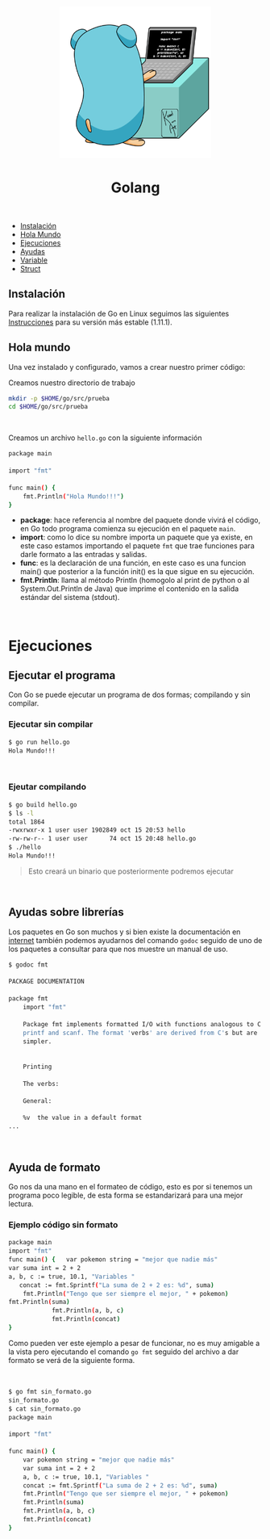 <p align="center"><img src="https://raw.githubusercontent.com/coneking/golang/develop/images/gogo.gif" width="300" /></p>

<center> <h1>Golang</h1> </center><br>

- [Instalación](#instalacion)
- [Hola Mundo](#hola-mundo)
- [Ejecuciones](#ejecutar-el-programa)
- [Ayudas](#ayuda-formato)
- [Variable](/Variables.md)
- [Struct](/Struct.md)

## Instalación

Para realizar la instalación de Go en Linux seguimos las siguientes [Instrucciones](https://golang.org/doc/install?download=go1.11.1.linux-amd64.tar.gz) para su versión más estable (1.11.1).
<br>

## Hola mundo

Una vez instalado y configurado, vamos a crear nuestro primer código: <br>

Creamos nuestro directorio de trabajo

```sh
mkdir -p $HOME/go/src/prueba
cd $HOME/go/src/prueba
```
<br>

Creamos un archivo `hello.go` con la siguiente información

```sh
package main

import "fmt"

func main() {
	fmt.Println("Hola Mundo!!!")
}
```

- **package**: hace referencia al nombre del paquete donde vivirá el código, en Go todo programa comienza su ejecución en el paquete `main`.
- **import**: como lo dice su nombre importa un paquete que ya existe, en este caso estamos importando el paquete `fmt` que trae funciones para darle formato a las entradas y salidas.
- **func**: es la declaración de una función, en este caso es una funcion main() que posterior a la función init() es la que sigue en su ejecución.
- **fmt.Println**: llama al método Println (homogolo al print de python o al System.Out.Println de Java) que imprime el contenido en la salida estándar del sistema (stdout).

<br>

# Ejecuciones

## Ejecutar el programa

Con Go se puede ejecutar un programa de dos formas; compilando y sin compilar.

### Ejecutar sin compilar

```sh
$ go run hello.go
Hola Mundo!!!
```

<br>

### Ejeutar compilando

```sh
$ go build hello.go 
$ ls -l
total 1864
-rwxrwxr-x 1 user user 1902849 oct 15 20:53 hello
-rw-rw-r-- 1 user user      74 oct 15 20:48 hello.go
$ ./hello 
Hola Mundo!!!
```
>Esto creará un binario que posteriormente podremos ejecutar

<br>

## Ayudas sobre librerías

Los paquetes en Go son muchos y si bien existe la documentación en [internet](https://golang.org/pkg/) también podemos ayudarnos del comando `godoc` seguido de uno de los paquetes a consultar para que nos muestre un manual de uso.

```sh
$ godoc fmt

PACKAGE DOCUMENTATION

package fmt
    import "fmt"

    Package fmt implements formatted I/O with functions analogous to C's
    printf and scanf. The format 'verbs' are derived from C's but are
    simpler.


    Printing

    The verbs:

    General:

	%v	the value in a default format
...
```

<br>

## Ayuda de formato

Go nos da una mano en el formateo de código, esto es por si tenemos un programa poco legible, de esta forma se estandarizará para una mejor lectura. <br>

### Ejemplo código sin formato

```sh
package main
import "fmt"
func main() {   var pokemon string = "mejor que nadie más" 
var suma int = 2 + 2
a, b, c := true, 10.1, "Variables "
   concat := fmt.Sprintf("La suma de 2 + 2 es: %d", suma) 
    fmt.Println("Tengo que ser siempre el mejor, " + pokemon) 
fmt.Println(suma) 
            fmt.Println(a, b, c)
            fmt.Println(concat)
}
```
Como pueden ver este ejemplo a pesar de funcionar, no es muy amigable a la vista pero ejecutando el comando `go fmt` seguido del archivo a dar formato se verá de la siguiente forma.

<br>

```sh
$ go fmt sin_formato.go
sin_formato.go
$ cat sin_formato.go 
package main

import "fmt"

func main() {
    var pokemon string = "mejor que nadie más"
    var suma int = 2 + 2
    a, b, c := true, 10.1, "Variables "
    concat := fmt.Sprintf("La suma de 2 + 2 es: %d", suma)
    fmt.Println("Tengo que ser siempre el mejor, " + pokemon)
    fmt.Println(suma)
    fmt.Println(a, b, c)
    fmt.Println(concat)
}
```

